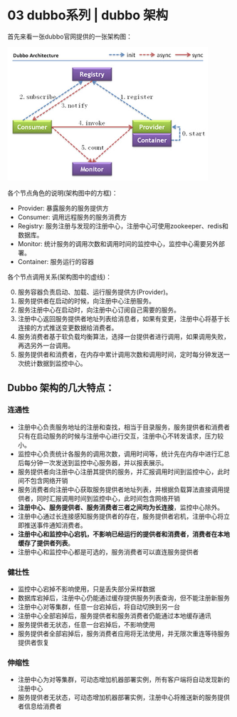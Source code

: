 # 03 dubbo系列 | dubbo 架构

首先来看一张dubbo官网提供的一张架构图：

![Alt](../../.vuepress/public/series/dubbo/6005-1.jpg)

各个节点角色的说明(架构图中的方框)：

- Provider: 暴露服务的服务提供方
- Consumer: 调用远程服务的服务消费方
- Registry: 服务注册与发现的注册中心，注册中心可使用zookeeper、redis和数据库。
- Monitor: 统计服务的调用次数和调用时间的监控中心，监控中心需要另外部署。
- Container: 服务运行的容器


各个节点调用关系(架构图中的虚线)：

0. 服务容器负责启动、加载、运行服务提供方(Provider)。
1. 服务提供者在启动的时候，向注册中心注册服务。
2. 服务注册中心在启动时，向注册中心订阅自己需要的服务。
3. 注册中心返回服务提供者地址列表给消息者，如果有变更，注册中心将基于长连接的方式推送变更数据给消费者。
4. 服务消费者基于软负载均衡算法，选择一台提供者进行调用，如果调用失败，再选另外一台调用。
5. 服务提供者和消费者，在内存中累计调用次数和调用时间，定时每分钟发送一次统计数据到监控中心。


## Dubbo 架构的几大特点：

### 连通性
- 注册中心负责服务地址的注册和查找，相当于目录服务，服务提供者和消费者只有在启动服务的时候与注册中心进行交互，注册中心不转发请求，压力较小。
- 监控中心负责统计各服务的调用次数，调用时间等，统计先在内存中进行汇总后每分钟一次发送到监控中心服务器，并以报表展示。
- 服务提供者向注册中心注册其提供的服务，并汇报调用时间到监控中心，此时间不包含网络开销
- 服务消费者向注册中心获取服务提供者地址列表，并根据负载算法直接调用提供者，同时汇报调用时间到监控中心，此时间包含网络开销
- **注册中心、服务提供者、服务消费者三者之间均为长连接**，监控中心除外。
- 注册中心通过长连接感知服务提供者的存在，服务提供者宕机，注册中心将立即推送事件通知消费者。
- **注册中心和监控中心宕机，不影响已经运行的提供者和消费者，消费者在本地缓存了提供者列表**。
- 注册中心和监控中心都是可选的，服务消费者可以直连服务提供者

### 健壮性
- 监控中心宕掉不影响使用，只是丢失部分采样数据
- 数据库宕掉后，注册中心仍能通过缓存提供服务列表查询，但不能注册新服务
- 注册中心对等集群，任意一台宕掉后，将自动切换到另一台
- 注册中心全部宕掉后，服务提供者和服务消费者仍能通过本地缓存通讯
- 服务提供者无状态，任意一台宕掉后，不影响使用
- 服务提供者全部宕掉后，服务消费者应用将无法使用，并无限次重连等待服务提供者恢复

### 伸缩性
- 注册中心为对等集群，可动态增加机器部署实例，所有客户端将自动发现新的注册中心
- 服务提供者无状态，可动态增加机器部署实例，注册中心将推送新的服务提供者信息给消费者